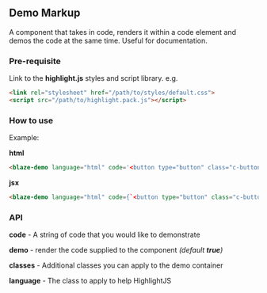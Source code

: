 ## Demo Markup

A component that takes in code, renders it within a code element and
demos the code at the same time. Useful for documentation.

### Pre-requisite

Link to the **highlight.js** styles and script library.
e.g.

```html
<link rel="stylesheet" href="/path/to/styles/default.css">
<script src="/path/to/highlight.pack.js"></script>
```

### How to use

Example:

**html**

```html
<blaze-demo language="html" code='<button type="button" class="c-button">Button</button>'></blaze-demo>
```

**jsx**

```html
<blaze-demo language="html" code={`<button type="button" class="c-button">Button</button>`} />
```

### API

**code** - A string of code that you would like to demonstrate

**demo** - render the code supplied to the component _(default **true**)_

**classes** - Additional classes you can apply to the demo container

**language** - The class to apply to help HighlightJS
